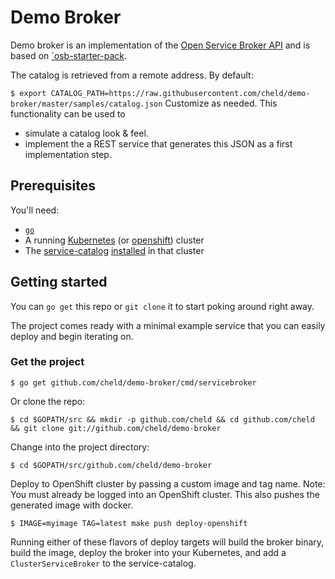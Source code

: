 # Demo Broker

Demo broker is an implementation of the [Open Service
Broker API](https://github.com/openservicebrokerapi/servicebroker) and is based on
[`osb-starter-pack](https://github.com/pmorie/osb-starter-pack).

The catalog is retrieved from a remote address. By default:

``
$ export CATALOG_PATH=https://raw.githubusercontent.com/cheld/demo-broker/master/samples/catalog.json
``
Customize as needed. This functionality can be used to
* simulate a catalog look & feel.
* implement the a REST service that generates this JSON as a first implementation step.


## Prerequisites

You'll need:

- [`go`](https://golang.org/dl/)
- A running [Kubernetes](https://github.com/kubernetes/kubernetes) (or [openshift](https://github.com/openshift/origin/)) cluster
- The [service-catalog](https://github.com/kubernetes-incubator/service-catalog)
  [installed](https://github.com/kubernetes-incubator/service-catalog/blob/master/docs/install.md)
  in that cluster


## Getting started

You can `go get` this repo or `git clone` it to start poking around right away.

The project comes ready with a minimal example service that you can easily
deploy and begin iterating on.

### Get the project

```console
$ go get github.com/cheld/demo-broker/cmd/servicebroker
```

Or clone the repo:

```console
$ cd $GOPATH/src && mkdir -p github.com/cheld && cd github.com/cheld && git clone git://github.com/cheld/demo-broker
```

Change into the project directory:

```console
$ cd $GOPATH/src/github.com/cheld/demo-broker
```

Deploy to OpenShift cluster by passing a custom image and tag name.
Note: You must already be logged into an OpenShift cluster.
This also pushes the generated image with docker.

```console
$ IMAGE=myimage TAG=latest make push deploy-openshift
```

Running either of these flavors of deploy targets will build the broker binary,
build the image, deploy the broker into your Kubernetes, and add a
`ClusterServiceBroker` to the service-catalog.
